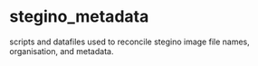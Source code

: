 # stegino_metadata
scripts and datafiles used to reconcile stegino image file names, organisation, and metadata.